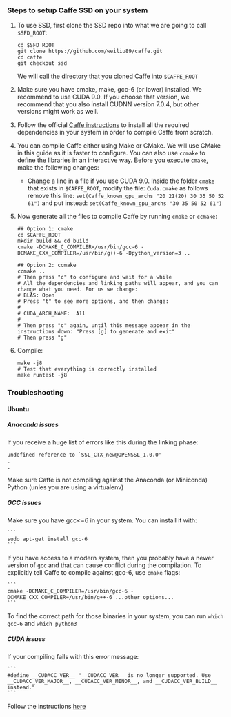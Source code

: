 ### Steps to setup Caffe SSD on your system

1.  To use SSD, first clone the SSD repo into what we are going to call `$SFD_ROOT`:

    ```
    cd $SFD_ROOT
    git clone https://github.com/weiliu89/caffe.git
    cd caffe
    git checkout ssd
    ```

    We will call the directory that you cloned Caffe into `$CAFFE_ROOT`

2. Make sure you have cmake, make, gcc-6 (or lower) installed. We recommend to use CUDA 9.0. If you choose that version, we recommend that you also install CUDNN version 7.0.4, but other versions might work as well.

3. Follow the official [Caffe instructions](http://caffe.berkeleyvision.org/installation.html) to install all the required dependencies in your system in order to compile Caffe from scratch.

4. You can compile Caffe either using Make or CMake. We will use CMake in this guide as it is faster to configure. You can also use `ccmake` to define the libraries in an interactive way. Before you execute `cmake`, make the following changes:

    - Change a line in a file if you use CUDA 9.0. Inside the folder `cmake` that exists in `$CAFFE_ROOT`, modify the file: `Cuda.cmake` as follows
        remove this line: `set(Caffe_known_gpu_archs "20 21(20) 30 35 50 52 61")`
        and put instead: `set(Caffe_known_gpu_archs "30 35 50 52 61")`

5. Now generate all the files to compile Caffe by running `cmake` or `ccmake`:

    ```
    ## Option 1: cmake
    cd $CAFFE_ROOT
    mkdir build && cd build
    cmake -DCMAKE_C_COMPILER=/usr/bin/gcc-6 -DCMAKE_CXX_COMPILER=/usr/bin/g++-6 -Dpython_version=3 ..

    ## Option 2: ccmake
    ccmake ..
    # Then press "c" to configure and wait for a while
    # All the dependencies and linking paths will appear, and you can change what you need. For us we change:
    # BLAS: Open
    # Press "t" to see more options, and then change:
    #
    # CUDA_ARCH_NAME:  All
    #
    # Then press "c" again, until this message appear in the instructions down: "Press [g] to generate and exit"
    # Then press "g"
    ```

6. Compile:

    ```
    make -j8
    # Test that everything is correctly installed
    make runtest -j8
    ```


### Troubleshooting

#### Ubuntu 

##### Anaconda issues
If you receive a huge list of errors like this during the linking phase:

```
undefined reference to `SSL_CTX_new@OPENSSL_1.0.0'
.
.
```
Make sure Caffe is not compiling against the Anaconda (or Miniconda) Python (unles you are using a virtualenv)


##### GCC issues
Make sure you have gcc<=6 in your system. You can install it with:

    ```
    sudo apt-get install gcc-6
    ```

If you have access to a modern system, then you probably have a newer version of `gcc` and that can cause conflict during the compilation. To explicitly tell Caffe to compile against gcc-6, use `cmake` flags:

    ```
    cmake -DCMAKE_C_COMPILER=/usr/bin/gcc-6 -DCMAKE_CXX_COMPILER=/usr/bin/g++-6 ...other options... 
    ```

   To find the correct path for those binaries in your system, you can run `which gcc-6` and `which python3`

##### CUDA issues
If your compiling fails with this error message:

    ```
    #define __CUDACC_VER__ "__CUDACC_VER__ is no longer supported. Use __CUDACC_VER_MAJOR__, __CUDACC_VER_MINOR__, and __CUDACC_VER_BUILD__ instead."
    ```

  Follow the instructions [here](https://github.com/BVLC/caffe/issues/5994)
